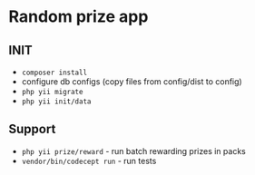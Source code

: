 # Random prize app

## INIT
- `composer install`
- configure db configs (copy files from config/dist to config)
- `php yii migrate`
- `php yii init/data`

## Support
- `php yii prize/reward` - run batch rewarding prizes in packs
- `vendor/bin/codecept run` - run tests

